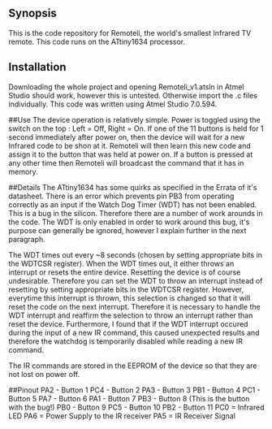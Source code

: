 ## Synopsis

This is the code repository for Remoteli, the world's smallest Infrared TV remote. This code runs on the ATtiny1634 processor.

## Installation

Downloading the whole project and opening Remoteli_v1.atsln in Atmel Studio should work, however this is untested. Otherwise import the .c files individually.
This code was written using Atmel Studio 7.0.594.

##Use
The device operation is relatively simple. Power is toggled using the switch on the top : Left = Off, Right = On. If one of the 11 buttons is held for 1 second immediately after power on, then the device will wait for a new Infrared code to be shon at it. Remoteli will then learn this new code and assign it to the button that was held at power on.
If a button is pressed at any other time then Remoteli will broadcast the command that it has in memory.

##Details
The ATtiny1634 has some quirks as specified in the Errata of it's datasheet. There is an error which prevents pin PB3 from operating correctly as an input if the Watch Dog Timer (WDT) has not been enabled. This is a bug in the silicon. Therefore there are a number of work arounds in the code. The WDT is only enabled in order to work around this bug, it's purpose can generally be ignored, however I explain further in the next paragraph.

The WDT times out every ~8 seconds (chosen by setting appropriate bits in the WDTCSR register). When the WDT times out, it either throws an interrupt or resets the entire device. Resetting the device is of course undesirable. Therefore you can set the WDT to throw an interrupt instead of resetting by setting appropriate bits in the WDTCSR register. However, everytime this interrupt is thrown, this selection is changed so that it will reset the code on the next interrupt. Therefore it is necessary to handle the WDT interrupt and reaffirm the selection to throw an interrupt rather than reset the device.
Furthermore, I found that if the WDT interrupt occured during the input of a new IR command, this caused unexpected results and therefore the watchdog is temporarily disabled while reading a new IR command.

The IR commands are stored in the EEPROM of the device so that they are not lost on power off.

##Pinout
PA2 - Button 1
PC4 - Button 2
PA3 - Button 3
PB1 - Button 4
PC1 - Button 5
PA7 - Button 6
PA1 - Button 7
PB3 - Button 8 (This is the button with the bug!)
PB0 - Button 9
PC5 - Button 10
PB2 - Button 11
PC0 = Infrared LED
PA6 = Power Supply to the IR receiver
PA5 = IR Receiver Signal
